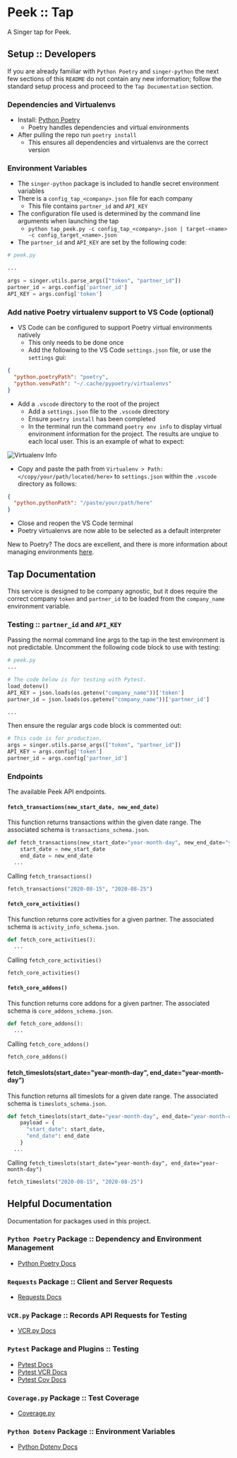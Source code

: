 # Peek :: Tap

A Singer tap for Peek.

## Setup :: Developers

If you are already familiar with `Python Poetry` and `singer-python` the next few sections of this `README` do not contain any new information; follow the standard setup process and proceed to the `Tap Documentation` section.

### Dependencies and Virtualenvs

- Install: [Python Poetry](https://python-poetry.org/)
  - Poetry handles dependencies and virtual environments
- After pulling the repo run `poetry install`
  - This ensures all dependencies and virtualenvs are the correct version

### Environment Variables

- The `singer-python` package is included to handle secret environment variables
- There is a `config_tap_<company>.json` file for each company
  - This file contains `partner_id` and `API_KEY`
- The configuration file used is determined by the command line arguments when launching the tap
  - `python tap_peek.py -c config_tap_<company>.json | target-<name> -c config_target_<name>.json`
- The `partner_id` and `API_KEY` are set by the following code:

```python
# peek.py

...

args = singer.utils.parse_args(["token", "partner_id"])
partner_id = args.config['partner_id']
API_KEY = args.config['token']
```

### Add native Poetry virtualenv support to VS Code (optional)

- VS Code can be configured to support Poetry virtual environments natively
  - This only needs to be done once
  - Add the following to the VS Code `settings.json` file, or use the `settings` gui:

```json
{
  "python.poetryPath": "poetry",
  "python.venvPath": "~/.cache/pypoetry/virtualenvs"
}
```

- Add a `.vscode` directory to the root of the project
  - Add a `settings.json` file to the `.vscode` directory
  - Ensure `poetry install` has been completed
  - In the terminal run the command `poetry env info` to display virtual environment information for the project. The results are unqiue to each local user. This is an example of what to expect:

![Virtualenv Info](https://user-images.githubusercontent.com/10391857/94093631-e4b53480-fdda-11ea-8a97-d9f0dc40be65.png)

- Copy and paste the path from `Virtualenv > Path: </copy/your/path/located/here>` to `settings.json` within the `.vscode` directory as follows:

```json
{
  "python.pythonPath": "/paste/your/path/here"
}
```

- Close and reopen the VS Code terminal
- Poetry virtualenvs are now able to be selected as a default interpreter

New to Poetry? The docs are excellent, and there is more information about
managing environments [here](https://python-poetry.org/docs/managing-environments/).

## Tap Documentation

This service is designed to be company agnostic, but it does require the correct company `token` and `partner_id` to be loaded from the `company_name` environment variable.

### Testing :: `partner_id` and `API_KEY`

Passing the normal command line args to the tap in the test environment is not predictable. Uncomment the following code block to use with testing:

```python
# peek.py
...

# The code below is for testing with Pytest.
load_dotenv()
API_KEY = json.loads(os.getenv("company_name"))['token']
partner_id = json.loads(os.getenv("company_name"))['partner_id']

...
```

Then ensure the regular args code block is commented out:

```python
# This code is for production.
args = singer.utils.parse_args(["token", "partner_id"])
API_KEY = args.config['token']
partner_id = args.config['partner_id']

```

### Endpoints

The available Peek API endpoints.

#### `fetch_transactions(new_start_date, new_end_date)`

This function returns transactions within the given date range. The associated schema is `transactions_schema.json`.

```python
def fetch_transactions(new_start_date="year-month-day", new_end_date="year-month-day"):
    start_date = new_start_date
    end_date = new_end_date
  ...
```

Calling `fetch_transactions()`

```python
fetch_transactions("2020-08-15", "2020-08-25")
```

#### `fetch_core_activities()`

This function returns core activities for a given partner. The associated schema is `activity_info_schema.json`.

```python
def fetch_core_activities():
  ...
```

Calling `fetch_core_activities()`

```python
fetch_core_activities()
```

#### `fetch_core_addons()`

This function returns core addons for a given partner. The associated schema is `core_addons_schema.json`.

```python
def fetch_core_addons():
  ...
```

Calling `fetch_core_addons()`

```python
fetch_core_addons()
```

#### fetch_timeslots(start_date="year-month-day", end_date="year-month-day")

This function returns all timeslots for a given date range. The associated schema is `timeslots_schema.json`.

```python
def fetch_timeslots(start_date="year-month-day", end_date="year-month-day"):
    payload = {
      "start_date": start_date,
      "end_date": end_date
    }
  ...
```

Calling `fetch_timeslots(start_date="year-month-day", end_date="year-month-day")`

```python
fetch_timeslots("2020-08-15", "2020-08-25")
```

## Helpful Documentation

Documentation for packages used in this project.

### `Python Poetry` Package :: Dependency and Environment Management

- [Python Poetry Docs](https://python-poetry.org/docs/)

### `Requests` Package :: Client and Server Requests

- [Requests Docs](https://requests.readthedocs.io/en/master/)

### `VCR.py` Package :: Records API Requests for Testing

- [VCR.py Docs](https://vcrpy.readthedocs.io/en/latest/)

### `Pytest` Package and Plugins :: Testing

- [Pytest Docs](https://docs.pytest.org/en/stable/index.html)
- [Pytest VCR Docs](https://pytest-vcr.readthedocs.io/en/latest/)
- [Pytest Cov Docs](https://pytest-cov.readthedocs.io/en/latest/readme.html)

### `Coverage.py` Package :: Test Coverage

- [Coverage.py](https://coverage.readthedocs.io/en/coverage-5.3/)

### `Python Dotenv` Package :: Environment Variables

- [Python Dotenv Docs](https://pypi.org/project/python-dotenv/)